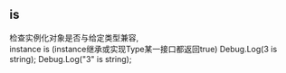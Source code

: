 ## is
检查实例化对象是否与给定类型兼容,  
instance is <Type>
(instance继承或实现Type某一接口都返回true) 
	Debug.Log(3 is string);
	Debug.Log("3" is string);


	
